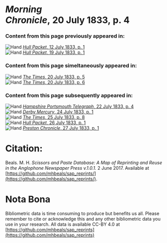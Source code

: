 # *Morning Chronicle*, 20 July 1833, p. 4  
  
### Content from this page previously appeared in:  
![Hand](http://scissorsandpaste.net/wp-content/uploads/2017/06/smallhandpointer.png) [*Hull Packet*, 12 July 1833, p. 1](https://mhbeals.github.io/sap_html/Hull-Packet/Hull-Packet-12-July-1833-p-1)  
![Hand](http://scissorsandpaste.net/wp-content/uploads/2017/06/smallhandpointer.png) [*Hull Packet*, 19 July 1833, p. 1](https://mhbeals.github.io/sap_html/Hull-Packet/Hull-Packet-19-July-1833-p-1)  
  
### Content from this page simeltaneously appeared in:  
![Hand](http://scissorsandpaste.net/wp-content/uploads/2017/06/smallhandpointer.png) [*The Times*, 20 July 1833, p. 5](https://mhbeals.github.io/sap_html/The-Times/The-Times-20-July-1833-p-5)  
![Hand](http://scissorsandpaste.net/wp-content/uploads/2017/06/smallhandpointer.png) [*The Times*, 20 July 1833, p. 6](https://mhbeals.github.io/sap_html/The-Times/The-Times-20-July-1833-p-6)  
  
### Content from this page subsequently appeared in:  
![Hand](http://scissorsandpaste.net/wp-content/uploads/2017/06/smallhandpointer.png) [*Hampshire Portsmouth Telegraph*, 22 July 1833, p. 4](https://mhbeals.github.io/sap_html/Hampshire-Portsmouth-Telegraph/Hampshire-Portsmouth-Telegraph-22-July-1833-p-4)  
![Hand](http://scissorsandpaste.net/wp-content/uploads/2017/06/smallhandpointer.png) [*Derby Mercury*, 24 July 1833, p. 1](https://mhbeals.github.io/sap_html/Derby-Mercury/Derby-Mercury-24-July-1833-p-1)  
![Hand](http://scissorsandpaste.net/wp-content/uploads/2017/06/smallhandpointer.png) [*The Times*, 25 July 1833, p. 8](https://mhbeals.github.io/sap_html/The-Times/The-Times-25-July-1833-p-8)  
![Hand](http://scissorsandpaste.net/wp-content/uploads/2017/06/smallhandpointer.png) [*Hull Packet*, 26 July 1833, p. 1](https://mhbeals.github.io/sap_html/Hull-Packet/Hull-Packet-26-July-1833-p-1)  
![Hand](http://scissorsandpaste.net/wp-content/uploads/2017/06/smallhandpointer.png) [*Preston Chronicle*, 27 July 1833, p. 1](https://mhbeals.github.io/sap_html/Preston-Chronicle/Preston-Chronicle-27-July-1833-p-1)  


# Citation: 

Beals. M. H. *Scissors and Paste Database: A Map of Reprinting and Reuse in the Anglophone Newspaper Press v.1.0.1.* 2 June 2017. Available at [https://github.com/mhbeals/sap_reprints/](https://github.com/mhbeals/sap_reprints/). 

# Nota Bona

Bibliometric data is time consuming to produce but benefits us all. Please remember to cite or acknowledge this and any other bibliometric data you use in your research. All data is available CC-BY 4.0 at [https://github.com/mhbeals/sap_reprints](https://github.com/mhbeals/sap_reprints)